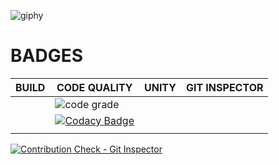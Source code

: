 ![giphy](https://user-images.githubusercontent.com/86190217/125442594-1ecb14c9-ed64-4bef-93bd-d601d11403e7.gif)

# BADGES 
|BUILD        |CODE QUALITY  | UNITY    | GIT INSPECTOR|
|-------------|--------------|----------|--------------|
|             |![code grade](https://www.code-inspector.com/project/25047/score/svg) |     |
|             |  [![Codacy Badge](https://app.codacy.com/project/badge/Grade/ab20cb0afd60492693289c37cc226619)](https://www.codacy.com/gh/ShivaliGokhale/MiniProject_shivali/dashboard?utm_source=github.com&amp;utm_medium=referral&amp;utm_content=ShivaliGokhale/MiniProject_shivali&amp;utm_campaign=Badge_Grade) 
   |         |                                                                         |                                              
[![Contribution Check - Git Inspector](https://github.com/ShivaliGokhale/MiniProject_shivali/actions/workflows/get_inspector.yml/badge.svg)](https://github.com/ShivaliGokhale/MiniProject_shivali/actions/workflows/get_inspector.yml)
